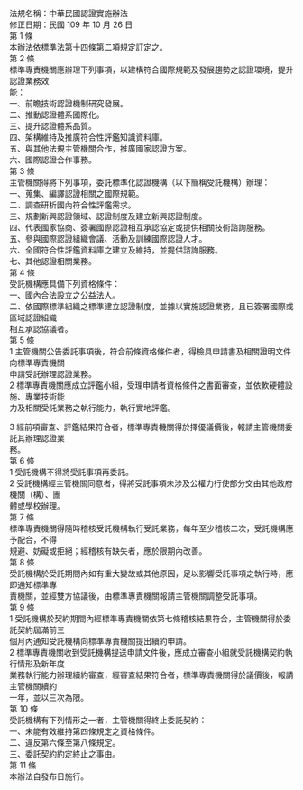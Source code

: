 法規名稱：中華民國認證實施辦法  
修正日期：民國 109 年 10 月 26 日  
第 1 條  
本辦法依標準法第十四條第二項規定訂定之。  
第 2 條  
標準專責機關應辦理下列事項，以建構符合國際規範及發展趨勢之認證環境，提升認證業務效  
能：  
一、前瞻技術認證機制研究發展。  
二、推動認證體系國際化。  
三、提升認證體系品質。  
四、架構維持及推廣符合性評鑑知識資料庫。  
五、與其他法規主管機關合作，推廣國家認證方案。  
六、國際認證合作事務。  
第 3 條  
主管機關得將下列事項，委託標準化認證機構（以下簡稱受託機構）辦理：  
一、蒐集、編譯認證相關之國際規範。  
二、調查研析國內符合性評鑑需求。  
三、規劃新興認證領域、認證制度及建立新興認證制度。  
四、代表國家協商、簽署國際認證相互承認協定或提供相關技術諮詢服務。  
五、參與國際認證組織會議、活動及訓練國際認證人才。  
六、全國符合性評鑑資料庫之建立及維持，並提供諮詢服務。  
七、其他認證相關業務。  
第 4 條  
受託機構應具備下列資格條件：  
一、國內合法設立之公益法人。  
二、依國際標準組織之標準建立認證制度，並據以實施認證業務，且已簽署國際或區域認證組織  
相互承認協議者。  
第 5 條  
1 主管機關公告委託事項後，符合前條資格條件者，得檢具申請書及相關證明文件向標準專責機關  
申請受託辦理認證業務。  
2 標準專責機關應成立評鑑小組，受理申請者資格條件之書面審查，並依軟硬體設施、專業技術能  
力及相關受託業務之執行能力，執行實地評鑑。  


3 經前項審查、評鑑結果符合者，標準專責機關得於擇優議價後，報請主管機關委託其辦理認證業  
務。  
第 6 條  
1 受託機構不得將受託事項再委託。  
2 受託機構經主管機關同意者，得將受託事項未涉及公權力行使部分交由其他政府機關（構）、團  
體或學校辦理。  
第 7 條  
標準專責機關得隨時稽核受託機構執行受託業務，每年至少稽核二次，受託機構應予配合，不得  
規避、妨礙或拒絕；經稽核有缺失者，應於限期內改善。  
第 8 條  
受託機構於受託期間內如有重大變故或其他原因，足以影響受託事項之執行時，應即通知標準專  
責機關，並經雙方協議後，由標準專責機關報請主管機關調整受託事項。  
第 9 條  
1 受託機構於契約期間內經標準專責機關依第七條稽核結果符合，主管機關得於委託契約屆滿前三  
個月內通知受託機構向標準專責機關提出續約申請。  
2 標準專責機關收到受託機構提送申請文件後，應成立審查小組就受託機構契約執行情形及新年度  
業務執行能力辦理續約審查，經審查結果符合者，標準專責機關得於議價後，報請主管機關續約  
一年，並以三次為限。  
第 10 條  
受託機構有下列情形之一者，主管機關得終止委託契約：  
一、未能有效維持第四條規定之資格條件。  
二、違反第六條至第八條規定。  
三、委託契約約定終止之事由。  
第 11 條  
本辦法自發布日施行。  


